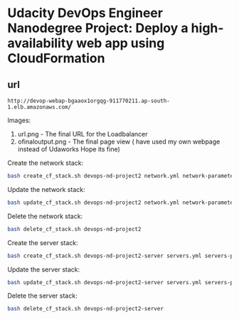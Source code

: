 # Udacity DevOps Engineer Nanodegree Project: Deploy a high-availability web app using CloudFormation

## url
```
http://devop-webap-bgaaox1orgqg-911770211.ap-south-1.elb.amazonaws.com/
```
Images:
1. url.png - The final URL for the Loadbalancer
2. ofinaloutput.png - The final page view ( have used my own webpage instead of Udaworks Hope its fine)

Create the network stack:
```bash
bash create_cf_stack.sh devops-nd-project2 network.yml network-parameters.json
```

Update the network stack:
```bash
bash update_cf_stack.sh devops-nd-project2 network.yml network-parameters.json
```

Delete the network stack:
```bash
bash delete_cf_stack.sh devops-nd-project2
```

Create the server stack:
```bash
bash create_cf_stack.sh devops-nd-project2-server servers.yml servers-parameters.json 
```

Update the server stack:
```bash
bash update_cf_stack.sh devops-nd-project2-server servers.yml servers-parameters.json
```

Delete the server stack:
```bash
bash delete_cf_stack.sh devops-nd-project2-server
```
